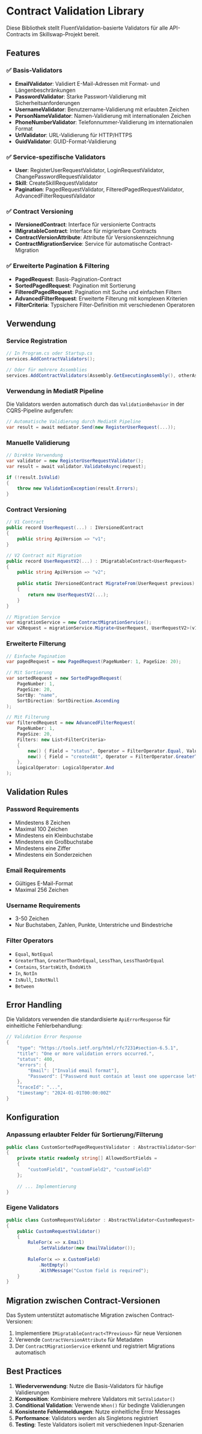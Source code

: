 # Contract Validation Library

Diese Bibliothek stellt FluentValidation-basierte Validators für alle API-Contracts im Skillswap-Projekt bereit.

## Features

### ✅ **Basis-Validators**
- **EmailValidator**: Validiert E-Mail-Adressen mit Format- und Längenbeschränkungen
- **PasswordValidator**: Starke Passwort-Validierung mit Sicherheitsanforderungen
- **UsernameValidator**: Benutzername-Validierung mit erlaubten Zeichen
- **PersonNameValidator**: Namen-Validierung mit internationalen Zeichen
- **PhoneNumberValidator**: Telefonnummer-Validierung im internationalen Format
- **UrlValidator**: URL-Validierung für HTTP/HTTPS
- **GuidValidator**: GUID-Format-Validierung

### ✅ **Service-spezifische Validators**
- **User**: RegisterUserRequestValidator, LoginRequestValidator, ChangePasswordRequestValidator
- **Skill**: CreateSkillRequestValidator
- **Pagination**: PagedRequestValidator, FilteredPagedRequestValidator, AdvancedFilterRequestValidator

### ✅ **Contract Versioning**
- **IVersionedContract**: Interface für versionierte Contracts
- **IMigratableContract**: Interface für migrierbare Contracts
- **ContractVersionAttribute**: Attribute für Versionskennzeichnung
- **ContractMigrationService**: Service für automatische Contract-Migration

### ✅ **Erweiterte Pagination & Filtering**
- **PagedRequest**: Basis-Pagination-Contract
- **SortedPagedRequest**: Pagination mit Sortierung
- **FilteredPagedRequest**: Pagination mit Suche und einfachen Filtern
- **AdvancedFilterRequest**: Erweiterte Filterung mit komplexen Kriterien
- **FilterCriteria**: Typsichere Filter-Definition mit verschiedenen Operatoren

## Verwendung

### Service Registration

```csharp
// In Program.cs oder Startup.cs
services.AddContractValidators();

// Oder für mehrere Assemblies
services.AddContractValidators(Assembly.GetExecutingAssembly(), otherAssembly);
```

### Verwendung in MediatR Pipeline

Die Validators werden automatisch durch das `ValidationBehavior` in der CQRS-Pipeline aufgerufen:

```csharp
// Automatische Validierung durch MediatR Pipeline
var result = await mediator.Send(new RegisterUserRequest(...));
```

### Manuelle Validierung

```csharp
// Direkte Verwendung
var validator = new RegisterUserRequestValidator();
var result = await validator.ValidateAsync(request);

if (!result.IsValid)
{
    throw new ValidationException(result.Errors);
}
```

### Contract Versioning

```csharp
// V1 Contract
public record UserRequest(...) : IVersionedContract
{
    public string ApiVersion => "v1";
}

// V2 Contract mit Migration
public record UserRequestV2(...) : IMigratableContract<UserRequest>
{
    public string ApiVersion => "v2";
    
    public static IVersionedContract MigrateFrom(UserRequest previous)
    {
        return new UserRequestV2(...);
    }
}

// Migration Service
var migrationService = new ContractMigrationService();
var v2Request = migrationService.Migrate<UserRequest, UserRequestV2>(v1Request);
```

### Erweiterte Filterung

```csharp
// Einfache Pagination
var pagedRequest = new PagedRequest(PageNumber: 1, PageSize: 20);

// Mit Sortierung
var sortedRequest = new SortedPagedRequest(
    PageNumber: 1, 
    PageSize: 20, 
    SortBy: "name", 
    SortDirection: SortDirection.Ascending
);

// Mit Filterung
var filteredRequest = new AdvancedFilterRequest(
    PageNumber: 1,
    PageSize: 20,
    Filters: new List<FilterCriteria>
    {
        new() { Field = "status", Operator = FilterOperator.Equal, Value = "Active" },
        new() { Field = "createdAt", Operator = FilterOperator.GreaterThan, Value = DateTime.Now.AddDays(-30) }
    },
    LogicalOperator: LogicalOperator.And
);
```

## Validation Rules

### Password Requirements
- Mindestens 8 Zeichen
- Maximal 100 Zeichen
- Mindestens ein Kleinbuchstabe
- Mindestens ein Großbuchstabe
- Mindestens eine Ziffer
- Mindestens ein Sonderzeichen

### Email Requirements
- Gültiges E-Mail-Format
- Maximal 256 Zeichen

### Username Requirements
- 3-50 Zeichen
- Nur Buchstaben, Zahlen, Punkte, Unterstriche und Bindestriche

### Filter Operators
- `Equal`, `NotEqual`
- `GreaterThan`, `GreaterThanOrEqual`, `LessThan`, `LessThanOrEqual`
- `Contains`, `StartsWith`, `EndsWith`
- `In`, `NotIn`
- `IsNull`, `IsNotNull`
- `Between`

## Error Handling

Die Validators verwenden die standardisierte `ApiErrorResponse` für einheitliche Fehlerbehandlung:

```csharp
// Validation Error Response
{
    "type": "https://tools.ietf.org/html/rfc7231#section-6.5.1",
    "title": "One or more validation errors occurred.",
    "status": 400,
    "errors": {
        "Email": ["Invalid email format"],
        "Password": ["Password must contain at least one uppercase letter"]
    },
    "traceId": "...",
    "timestamp": "2024-01-01T00:00:00Z"
}
```

## Konfiguration

### Anpassung erlaubter Felder für Sortierung/Filterung

```csharp
public class CustomSortedPagedRequestValidator : AbstractValidator<SortedPagedRequest>
{
    private static readonly string[] AllowedSortFields = 
    {
        "customField1", "customField2", "customField3"
    };
    
    // ... Implementierung
}
```

### Eigene Validators

```csharp
public class CustomRequestValidator : AbstractValidator<CustomRequest>
{
    public CustomRequestValidator()
    {
        RuleFor(x => x.Email)
            .SetValidator(new EmailValidator());
            
        RuleFor(x => x.CustomField)
            .NotEmpty()
            .WithMessage("Custom field is required");
    }
}
```

## Migration zwischen Contract-Versionen

Das System unterstützt automatische Migration zwischen Contract-Versionen:

1. Implementiere `IMigratableContract<TPrevious>` für neue Versionen
2. Verwende `ContractVersionAttribute` für Metadaten
3. Der `ContractMigrationService` erkennt und registriert Migrations automatisch

## Best Practices

1. **Wiederverwendung**: Nutze die Basis-Validators für häufige Validierungen
2. **Komposition**: Kombiniere mehrere Validators mit `SetValidator()`
3. **Conditional Validation**: Verwende `When()` für bedingte Validierungen
4. **Konsistente Fehlermeldungen**: Nutze einheitliche Error Messages
5. **Performance**: Validators werden als Singletons registriert
6. **Testing**: Teste Validators isoliert mit verschiedenen Input-Szenarien
